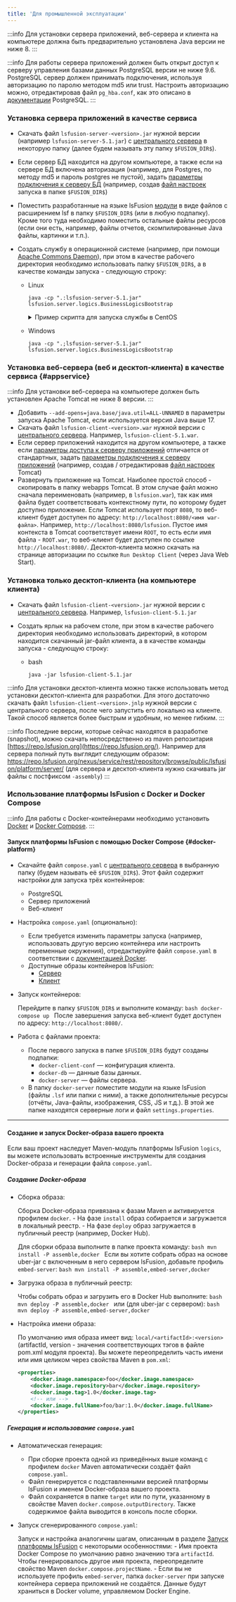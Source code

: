 ```yaml
---
title: 'Для промышленной эксплуатации'
---
```



:::info
Для установки сервера приложений, веб-сервера и клиента на компьютере должна быть предварительно установлена Java версии не ниже 8.
:::


:::info
Для работы сервера приложений должен быть открыт доступ к серверу управления базами данных PostgreSQL версии не ниже 9.6. PostgreSQL сервер должен принимать подключения, используя авторизацию по паролю методом md5 или trust. Настроить авторизацию можно, отредактировав файл `pg_hba.conf`, как это описано в [документации](http://www.postgresql.org/docs/9.2/static/auth-pg-hba-conf.html) PostgreSQL.
:::

### Установка сервера приложений в качестве сервиса

-   Скачать файл `lsfusion-server-<version>.jar` нужной версии (например `lsfusion-server-5.1.jar`) с [центрального сервера](https://download.lsfusion.org/java/) в некоторую папку (далее будем называть эту папку `$FUSION_DIR$`).

-   Если сервер БД находится на другом компьютере, а также если на сервере БД включена авторизация (например, для Postgres, по методу md5 и пароль postgres не пустой), задать [параметры подключения к серверу БД](Launch_parameters.md#connectdb) (например, создав [файл настроек](Launch_parameters.md#filesettings) запуска в папке `$FUSION_DIR$`)

-   Поместить разработанные на языке lsFusion [модули](Modules.md) в виде файлов с расширением lsf в папку `$FUSION_DIR$` (или в любую подпапку). Кроме того туда необходимо поместить остальные файлы ресурсов (если они есть, например, файлы отчетов, скомпилированные Java файлы, картинки и т.п.).

<a className="lsdoc-anchor" id="command"/>

-   Создать службу в операционной системе (например, при помощи [Apache Commons Daemon](http://commons.apache.org/daemon/)), при этом в качестве рабочего директория необходимо использовать папку `$FUSION_DIR$`, а в качестве команды запуска - следующую строку:

    - Linux
        ```shell script title="bash"   
        java -cp ".:lsfusion-server-5.1.jar" lsfusion.server.logics.BusinessLogicsBootstrap
        ```
      <details>
      <summary>Пример скрипта для запуска службы в CentOS</summary>

        ```
        [Unit]
        Description=lsFusion
        After=network.target
        
        [Service]
        Type=forking
        Environment="PID_FILE=/usr/lsfusion/jsvc-lsfusion.pid"
        Environment="JAVA_HOME=/usr/java/latest"
        Environment="LSFUSION_HOME=/usr/lsfusion"
        Environment="LSFUSION_OPTS=-Xms1g -Xmx4g"
        Environment="CLASSPATH=.:lsfusion-server-5.1.jar"
        
        ExecStart=/usr/bin/jsvc \
                -home $JAVA_HOME \
                -jvm server \
                -cwd $LSFUSION_HOME \
                -pidfile $PID_FILE \
                -outfile ${LSFUSION_HOME}/logs/stdout.log \
                -errfile ${LSFUSION_HOME}/logs/stderr.log \
                -cp ${LSFUSION_HOME}/${CLASSPATH} \
                $LSFUSION_OPTS \
                lsfusion.server.logics.BusinessLogicsBootstrap
        
        ExecStop=/usr/bin/jsvc \
                -home $JAVA_HOME \
                -stop \
                -pidfile $PID_FILE \
                lsfusion.server.logics.BusinessLogicsBootstrap
        
        [Install]
        WantedBy=multi-user.target
        ```
            
      </details>

    - Windows
        ```shell script title="cmd"
        java -cp ".;lsfusion-server-5.1.jar" lsfusion.server.logics.BusinessLogicsBootstrap
        ```

### Установка веб-сервера (веб и десктоп-клиента) в качестве сервиса {#appservice}


:::info
Для установки веб-сервера на компьютере должен быть установлен Apache Tomcat не ниже 8 версии.
:::

-   Добавить `--add-opens=java.base/java.util=ALL-UNNAMED` в параметры запуска Apache Tomcat, если используется версия Java выше 17.
-   Скачать файл `lsfusion-client-<version>.war` нужной версии с [центрального сервера](https://download.lsfusion.org/java/). Например, `lsfusion-client-5.1.war`. 
-   Если сервер приложений находится на другом компьютере, а также если [параметры доступа к серверу приложений](Launch_parameters.md#accessapp) отличается от стандартных, задать [параметры подключения к серверу приложений](Launch_parameters.md#connectapp) (например, создав / отредактировав [файл настроек](Launch_parameters.md#filewebsettings) Tomcat) 
-   Развернуть приложение на Tomcat. Наиболее простой способ - скопировать в папку webapps Tomcat. В этом случае файл можно сначала переименовать (например, в `lsfusion.war`), так как имя файла будет соответствовать контекстному пути, по которому будет доступно приложение. Если Tomcat использует порт `8080`, то веб-клиент будет доступен по адресу: `http://localhost:8080/<имя war-файла>`. Например, `http://localhost:8080/lsfusion`. Пустое имя контекста в Tomcat соответствует имени `ROOT`, то есть если имя файла - `ROOT.war`, то веб-клиент будет доступен по ссылке `http://localhost:8080/`. Десктоп-клиента можно скачать на странице авторизации по ссылке `Run Desktop Client` (через Java Web Start).

### Установка только десктоп-клиента (на компьютере клиента)

-   Скачать файл `lsfusion-client-<version>.jar` нужной версии с [центрального сервера](https://download.lsfusion.org/). Например, `lsfusion-client-5.1.jar`

-   Создать ярлык на рабочем столе, при этом в качестве рабочего директория необходимо использовать директорий, в котором находится скачанный jar-файл клиента, а в качестве команды запуска - следующую строку:

    - bash
        ```shell script
        java -jar lsfusion-client-5.1.jar
        ```


:::info
Для установки десктоп-клиента можно также использовать метод установки десктоп-клиента для разработки. Для этого достаточно скачать файл `lsfusion-client-<version>.jnlp` нужной версии с центрального сервера, после чего запустить его локально на клиенте. Такой способ является более быстрым и удобным, но менее гибким.
:::


:::info
Последние версии, которые сейчас находятся в разработке (snapshot), можно скачать непосредственно из maven репозитария [https://repo.lsfusion.org](https://repo.lsfusion.org/). Например для сервера полный путь выглядит следующим образом: https://repo.lsfusion.org/nexus/service/rest/repository/browse/public/lsfusion/platform/server/ (для сервера и десктоп-клиента нужно скачивать jar файлы с постфиксом `-assembly`)
:::

### Использование платформы lsFusion с Docker и Docker Compose

:::info
Для работы с Docker-контейнерами необходимо установить [Docker](https://docs.docker.com/get-docker/) и [Docker Compose](https://docs.docker.com/compose/).
:::

#### Запуск платформы lsFusion с помощью Docker Compose {#docker-platform}

- Скачайте файл `compose.yaml` с [центрального сервера](https://download.lsfusion.org/docker/) в выбранную папку (будем называть её `$FUSION_DIR$`). Этот файл содержит настройки для запуска трёх контейнеров:
    - PostgreSQL
    - Сервер приложений
    - Веб-клиент

- Настройка `compose.yaml` (опционально):
    - Если требуется изменить параметры запуска (например, использовать другую версию контейнера или настроить переменные окружения), отредактируйте файл `compose.yaml` в соответствии с [документацией Docker](https://docs.docker.com/get-started/overview/).
    - Доступные образы контейнеров lsFusion:
        - [Сервер](https://hub.docker.com/r/lsfusion/server/tags)
        - [Клиент](https://hub.docker.com/r/lsfusion/client/tags)

- Запуск контейнеров:
    
    Перейдите в папку `$FUSION_DIR$` и выполните команду:
      ```bash
      docker-compose up
      ```
    После завершения запуска веб-клиент будет доступен по адресу: `http://localhost:8080/`.

- Работа с файлами проекта:
    - После первого запуска в папке `$FUSION_DIR$` будут созданы подпапки:
        - `docker-client-conf` — конфигурация клиента.
        - `docker-db` — данные базы данных.
        - `docker-server` — файлы сервера.
    - В папку `docker-server` поместите модули на языке lsFusion (файлы `.lsf` или папки с ними), а также дополнительные ресурсы (отчёты, Java-файлы, изображения, CSS, JS и т.д.). В этой же папке находятся серверные логи и файл `settings.properties`.

---

#### Создание и запуск Docker-образа вашего проекта

Если ваш проект наследует Maven-модуль платформы lsFusion `logics`, вы можете использовать встроенные инструменты для создания Docker-образа и генерации файла `compose.yaml`.

##### Создание Docker-образа

- Сборка образа:
  
  Сборка Docker-образа привязана к фазам Maven и активируется профилем `docker`.
        - На фазе `install` образ собирается и загружается в локальный реестр.
        - На фазе `deploy` образ загружается в публичный реестр (например, Docker Hub).
  
  Для сборки образа выполните в папке проекта команду:
      ```bash
      mvn install -P assemble,docker
      ```
  Если вы хотите собрать образ на основе uber-jar с включенным в него сервером lsFusion, добавьте профиль `embed-server`:
      ```bash
      mvn install -P assemble,embed-server,docker
      ```

- Загрузка образа в публичный реестр:
  
  Чтобы собрать образ и загрузить его в Docker Hub выполните:
      ```bash
      mvn deploy -P assemble,docker
      ```
  или (для uber-jar с сервером):
      ```bash
      mvn deploy -P assemble,embed-server,docker
      ```

- Настройка имени образа:

  По умолчанию имя образа имеет вид: `local/<artifactId>:<version>` (artifactId, version - значения соответствующих тэгов в файле pom.xml модуля проекта). Вы можете переопределить часть имени или имя целиком через свойства Maven в `pom.xml`:
  ```xml
  <properties>
      <docker.image.namespace>foo</docker.image.namespace>
      <docker.image.repository>bar</docker.image.repository>
      <docker.image.tag>1.0</docker.image.tag>
      <!-- или -->
      <docker.image.fullName>foo/bar:1.0</docker.image.fullName>
  </properties>
  ```

##### Генерация и использование `compose.yaml`

- Автоматическая генерация:
    - При сборке проекта одной из приведённых выше команд с профилем `docker` Maven автоматически создаёт файл `compose.yaml`.
    - Файл генерируется с подставленными версией платформы lsFusion и именем Docker-образа вашего проекта.
    - Файл сохраняется в папке `target` или по пути, указанному в свойстве Maven `docker.compose.outputDirectory`. Также содержимое файла выводится в консоль после сборки.

- Запуск сгенерированного `compose.yaml`:
  
  Запуск и настройка аналогичны шагам, описанным в разделе [Запуск платформы lsFusion](#docker-platform) с некоторыми особенностями:
        - Имя проекта Docker Compose по умолчанию равно значению тэга `artifactId`. Чтобы генерировалось другое имя проекта, переопределите свойство Maven `docker.compose.projectName`.
        - Если вы не используете профиль `embed-server`, папка `docker-server` при запуске контейнера сервера приложений не создаётся. Данные будут храниться в Docker volume, управляемом Docker Engine.
